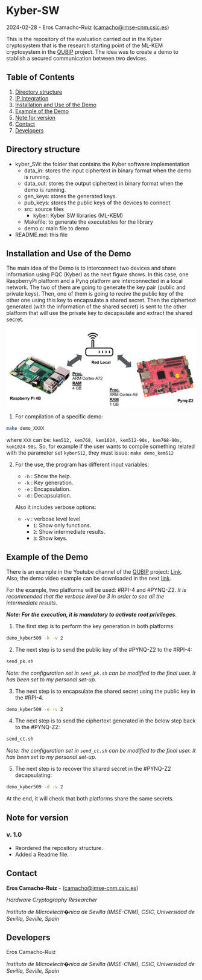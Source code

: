 # Kyber-SW

2024-02-28 - Eros Camacho-Ruiz (camacho@imse-cnm.csic.es)

This is the repository of the evaluation carried out in the Kyber cryptosystem that is the research starting point of the ML-KEM cryptosystem 
in the [QUBIP](https://qubip.eu/) project.
The idea was to create a demo to stablish a secured communication between two devices.

<!-- TABLE OF CONTENTS -->
## Table of Contents
  <ol>
    <li><a href="#dir-struc">Directory structure</a></li>
    <li><a href="#ip-integ">IP Integration</a></li>
	<li><a href="#ins-demo">Installation and Use of the Demo</a></li>
	<li><a href="#example">Example of the Demo</a></li>
    <li><a href="#note">Note for version</a></li>
    <li><a href="#contact">Contact</a></li>
	<li><a href="#developers">Developers</a></li>
  </ol>

## Directory structure <a name="dir-struc"></a>

- kyber_SW: the folder that contains the Kyber software implementation
    - data_in: stores the input ciphertext in binary format when the demo is running.
    - data_out: stores the output ciphertext in binary format when the demo is running.
    - gen_keys: stores the generated keys.
    - pub_keys: stores the public keys of the devices to connect.
    - src: source files
        - kyber: Kyber SW libraries	(ML-KEM)
    - Makefile: to generate the executables for the library
    - demo.c: main file to demo
- README.md: this file 

## Installation and Use of the Demo <a name="ins-demo"></a>

The main idea of the Demo is to interconnect two devices and share information using PQC (Kyber) as the next figure shows. In this case, one RaspberryPi platform
and a Pynq platform are interconnected in a local network. The two of them are going to generate the key pair (public and private keys). Then, one of them is going to recive the public key of the other one using 
this key to encapsulate a shared secret. Then the ciphertext generated (with the information of the shared secret) is sent to the other platform that will use the 
private key to decapsulate and extract the shared secret. 

![](images/demo_kyber.jpg)

1. For compilation of a specific demo:

```bash
make demo_XXXX
```

where `XXX` can be: `kem512, kem768, kem1024, kem512-90s, kem768-90s, kem1024-90s`. So, for example if the user wants to compile something related with the parameter set `kyber512`, 
they must issue: `make demo_kem512`

2. For the use, the program has different input variables:
	- `-h` : Show the help.
	- `-k` : Key generation.
	- `-e` : Encapsulation. 
	- `-d` : Decapsulation.
	
	Also it includes verbose options:
	- `-v` : verbose level level
		- `1`: Show only functions.
		- `2`: Show intermediate results.
		- `3`: Show keys.

## Example of the Demo <a name="example"></a>

There is an example in the Youtube channel of the [QUBIP](https://qubip.eu/) project: [Link](https://www.youtube.com/watch?v=EnJnb-Dg5hM). Also, 
the demo video example can be downloaded in the next [link](https://saco.csic.es/index.php/s/XZKiewmqyL4JZBt). 

For the example, two platforms will be used: #RPI-4 and #PYNQ-Z2. _It is recommended that the verbose level be 3 in order to see all the intermediate results_.

***Note: For the execution, it is mandatory to activate root privileges***. 

1. The first step is to perform the key generation in both platforms:
```bash
demo_kyber509 -k -v 2
```

2. The next step is to send the public key of the #PYNQ-Z2 to the #RPI-4:
```bash
send_pk.sh
```
*Note: the configuration set in `send_pk.sh` can be modified to the final user. It has been set to my personal set-up.*

3. The next step is to encapsulate the shared secret using the public key in the #RPI-4.
```bash
demo_kyber509 -e -v 2
```

4. The next step is to send the ciphertext generated in the below step back to the #PYNQ-Z2:
```bash
send_ct.sh
```
*Note: the configuration set in `send_ct.sh` can be modified to the final user. It has been set to my personal set-up.*

5. The next step is to recover the shared secret in the #PYNQ-Z2 decapsulating:
```bash
demo_kyber509 -d -v 2
```

At the end, it will check that both platforms share the same secrets.


## Note for version <a name="note"></a>
### v. 1.0

* Reordered the repository structure.
* Added a Readme file. 

## Contact <a name="contact"></a>

**Eros Camacho-Ruiz** - (camacho@imse-cnm.csic.es)

_Hardware Cryptography Researcher_ 

_Instituto de Microelectr�nica de Sevilla (IMSE-CNM), CSIC, Universidad de Sevilla, Seville, Spain_

## Developers <a name="developers"></a>
Eros Camacho-Ruiz

_Instituto de Microelectr�nica de Sevilla (IMSE-CNM), CSIC, Universidad de Sevilla, Seville, Spain_


